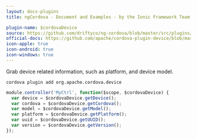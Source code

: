 ```yaml
---
layout: docs-plugins
title: ngCordova - Document and Examples - by the Ionic Framework Team

plugin-name: $cordovaDevice
source: https://github.com/driftyco/ng-cordova/blob/master/src/plugins/device.js
official-docs: https://github.com/apache/cordova-plugin-device/blob/master/doc/index.md
icon-apple: true
icon-android: true
icon-windows: true
---
```


Grab device related information, such as platform, and device model.

```
cordova plugin add org.apache.cordova.device
```

```javascript
module.controller('MyCtrl', function($scope, $cordovaDevice) {
  var device = $cordovaDevice.getDevice();
  var cordova = $cordovaDevice.getCordova();
  var model = $cordovaDevice.getModel();
  var platform = $cordovaDevice.getPlatform();
  var uuid = $cordovaDevice.getUUID();
  var version = $cordovaDevice.getVersion();
});
```
